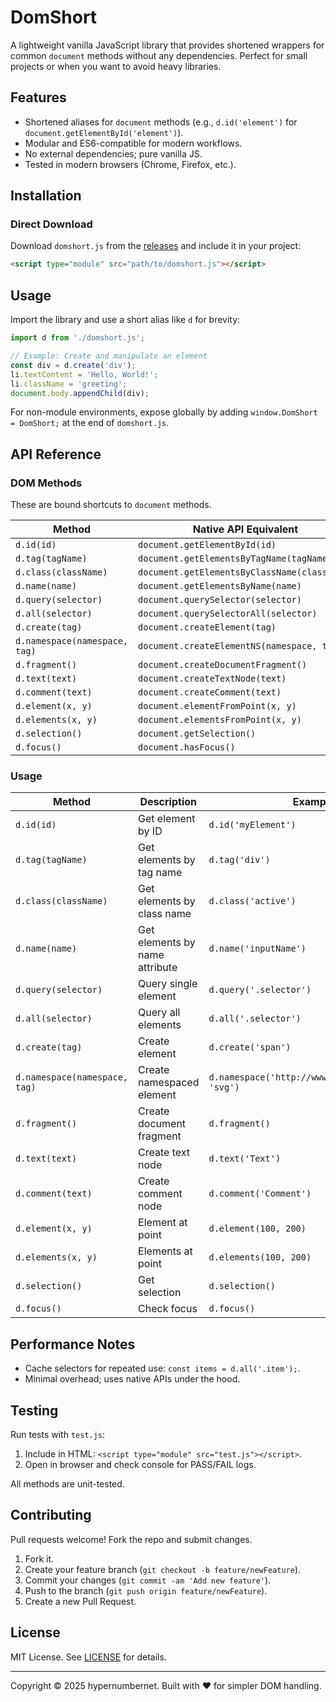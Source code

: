 # DomShort

A lightweight vanilla JavaScript library that provides shortened wrappers for common `document` methods without any dependencies. Perfect for small projects or when you want to avoid heavy libraries.

## Features
- Shortened aliases for `document` methods (e.g., `d.id('element')` for `document.getElementById('element')`).
- Modular and ES6-compatible for modern workflows.
- No external dependencies; pure vanilla JS.
- Tested in modern browsers (Chrome, Firefox, etc.).

## Installation

### Direct Download
Download `domshort.js` from the [releases](https://github.com/hypernumbernet/domshort/releases) and include it in your project:

```html
<script type="module" src="path/to/domshort.js"></script>
```

## Usage

Import the library and use a short alias like `d` for brevity:

```javascript
import d from './domshort.js';

// Example: Create and manipulate an element
const div = d.create('div');
li.textContent = 'Hello, World!';
li.className = 'greeting';
document.body.appendChild(div);
```

For non-module environments, expose globally by adding `window.DomShort = DomShort;` at the end of `domshort.js`.

## API Reference

### DOM Methods
These are bound shortcuts to `document` methods.

| Method | Native API Equivalent |
|--------|-----------------------|
| `d.id(id)` | `document.getElementById(id)` |
| `d.tag(tagName)` | `document.getElementsByTagName(tagName)` |
| `d.class(className)` | `document.getElementsByClassName(className)` |
| `d.name(name)` | `document.getElementsByName(name)` |
| `d.query(selector)` | `document.querySelector(selector)` |
| `d.all(selector)` | `document.querySelectorAll(selector)` |
| `d.create(tag)` | `document.createElement(tag)` |
| `d.namespace(namespace, tag)` | `document.createElementNS(namespace, tag)` |
| `d.fragment()` | `document.createDocumentFragment()` |
| `d.text(text)` | `document.createTextNode(text)` |
| `d.comment(text)` | `document.createComment(text)` |
| `d.element(x, y)` | `document.elementFromPoint(x, y)` |
| `d.elements(x, y)` | `document.elementsFromPoint(x, y)` |
| `d.selection()` | `document.getSelection()` |
| `d.focus()` | `document.hasFocus()` |

### Usage

| Method | Description | Example |
|--------|-------------|---------|
| `d.id(id)` | Get element by ID | `d.id('myElement')` |
| `d.tag(tagName)` | Get elements by tag name | `d.tag('div')` |
| `d.class(className)` | Get elements by class name | `d.class('active')` |
| `d.name(name)` | Get elements by name attribute | `d.name('inputName')` |
| `d.query(selector)` | Query single element | `d.query('.selector')` |
| `d.all(selector)` | Query all elements | `d.all('.selector')` |
| `d.create(tag)` | Create element | `d.create('span')` |
| `d.namespace(namespace, tag)` | Create namespaced element | `d.namespace('http://www.w3.org/2000/svg', 'svg')` |
| `d.fragment()` | Create document fragment | `d.fragment()` |
| `d.text(text)` | Create text node | `d.text('Text')` |
| `d.comment(text)` | Create comment node | `d.comment('Comment')` |
| `d.element(x, y)` | Element at point | `d.element(100, 200)` |
| `d.elements(x, y)` | Elements at point | `d.elements(100, 200)` |
| `d.selection()` | Get selection | `d.selection()` |
| `d.focus()` | Check focus | `d.focus()` |

## Performance Notes
- Cache selectors for repeated use: `const items = d.all('.item');`.
- Minimal overhead; uses native APIs under the hood.

## Testing
Run tests with `test.js`:

1. Include in HTML: `<script type="module" src="test.js"></script>`.
2. Open in browser and check console for PASS/FAIL logs.

All methods are unit-tested.

## Contributing
Pull requests welcome! Fork the repo and submit changes.

1. Fork it.
2. Create your feature branch (`git checkout -b feature/newFeature`).
3. Commit your changes (`git commit -am 'Add new feature'`).
4. Push to the branch (`git push origin feature/newFeature`).
5. Create a new Pull Request.

## License
MIT License. See [LICENSE](LICENSE) for details.

---

Copyright © 2025 hypernumbernet. Built with ❤️ for simpler DOM handling.